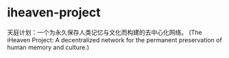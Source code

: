 # iheaven-project
天庭计划：一个为永久保存人类记忆与文化而构建的去中心化网络。 (The iHeaven Project: A decentralized network for the permanent preservation of human memory and culture.) 
